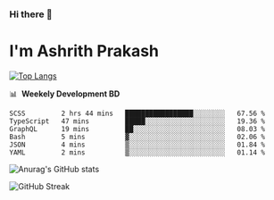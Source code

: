 ### Hi there 👋
# I'm Ashrith Prakash

[![Top Langs](https://github-readme-stats.vercel.app/api/top-langs/?username=xxcheckmatexx&count_private=true&include_all_commits=true&show_icons=true&line_height=20&title_color=FFFFFF&icon_color=FFFFFF&text_color=FFFFFF&bg_color=0D1117&langs_count=8)](https://github.com/anuraghazra/github-readme-stats)

📊 &nbsp;**Weekely Development BD**

<!--START_SECTION:waka-->

```text
SCSS         2 hrs 44 mins   █████████████████░░░░░░░░   67.56 %
TypeScript   47 mins         █████░░░░░░░░░░░░░░░░░░░░   19.36 %
GraphQL      19 mins         ██░░░░░░░░░░░░░░░░░░░░░░░   08.03 %
Bash         5 mins          ▓░░░░░░░░░░░░░░░░░░░░░░░░   02.06 %
JSON         4 mins          ▒░░░░░░░░░░░░░░░░░░░░░░░░   01.84 %
YAML         2 mins          ▒░░░░░░░░░░░░░░░░░░░░░░░░   01.14 %
```

<!--END_SECTION:waka-->

![Anurag's GitHub stats](https://github-readme-stats.vercel.app/api?username=xxcheckmatexx&count_private=true&show_icons=true&theme=merko)  

![GitHub Streak](http://github-readme-streak-stats.herokuapp.com?user=xxcheckmatexx&theme=merko&hide_border=true&date_format=M%20j%5B%2C%20Y%5D&fire=DD0E0B)
<br/>
